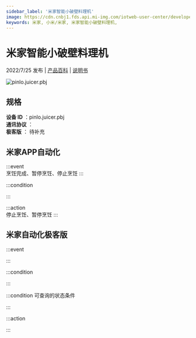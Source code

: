 ```yaml
---
sidebar_label: '米家智能小破壁料理机'
image: https://cdn.cnbj1.fds.api.mi-img.com/iotweb-user-center/developer_1679047840738u7lUpULj.png?GalaxyAccessKeyId=AKVGLQWBOVIRQ3XLEW&Expires=9223372036854775807&Signature=3Uvksu2+GrfakrxLciQLCudFsjQ=
keywords: 米家, 小米/米家, 米家智能小破壁料理机, 
---
```

# 米家智能小破壁料理机

2022/7/25 发布 | [产品百科](https://home.mi.com/webapp/content/baike/product/index.html?model=pinlo.juicer.pbj/) | [说明书](https://home.mi.com/views/introduction.html?model=pinlo.juicer.pbj&region=cn)

![pinlo.juicer.pbj](https://cdn.cnbj1.fds.api.mi-img.com/iotweb-user-center/developer_1679047840738u7lUpULj.png?GalaxyAccessKeyId=AKVGLQWBOVIRQ3XLEW&Expires=9223372036854775807&Signature=3Uvksu2+GrfakrxLciQLCudFsjQ=)

## 规格  
> 
**设备 ID** ：pinlo.juicer.pbj  
**通讯协议** ：  
**极客版**  ： 待补充 


## 米家APP自动化  

:::event  
烹饪完成、暂停烹饪、停止烹饪
:::

:::condition  

:::

:::action   
停止烹饪、暂停烹饪
:::

## 米家自动化极客版  

:::event  

:::

:::condition  

:::

:::condition 可查询的状态条件  

:::

:::action  

:::

        
